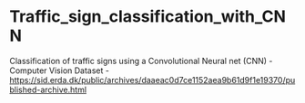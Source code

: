 # Traffic_sign_classification_with_CNN
Classification of traffic signs using a Convolutional Neural net (CNN) - Computer Vision
Dataset - https://sid.erda.dk/public/archives/daaeac0d7ce1152aea9b61d9f1e19370/published-archive.html

